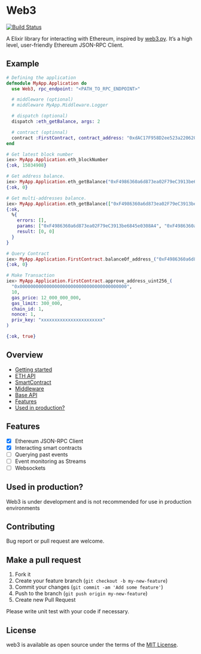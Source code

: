 # Web3

[![Build Status](https://app.travis-ci.com/zven21/web3.svg?branch=main)](https://app.travis-ci.com/zven21/web3)

A Elixir library for interacting with Ethereum, inspired by [web3.py](https://github.com/ethereum/web3.py). It’s a high level, user-friendly Ethereum JSON-RPC Client.

## Example

```elixir
# Defining the application
defmodule MyApp.Application do
  use Web3, rpc_endpoint: "<PATH_TO_RPC_ENDPOINT>"

  # middleware (optional)
  # middleware MyApp.Middleware.Logger

  # dispatch (optional)
  dispatch :eth_getBalance, args: 2

  # contract (optinnal)
  contract :FirstContract, contract_address: "0xdAC17F958D2ee523a2206206994597C13D831ec7", abi_path: "path_to_abi.json"
end

# Get latest block number
iex> MyApp.Application.eth_blockNumber
{:ok, 15034908}

# Get address balance.
iex> MyApp.Application.eth_getBalance("0xF4986360a6d873ea02F79eC3913be6845e0308A4", "latest")
{:ok, 0}

# Get multi-addresses balance.
iex> MyApp.Application.eth_getBalance(["0xF4986360a6d873ea02F79eC3913be6845e0308A4", "0xF4986360a6d873ea02F79eC3913be6845e0308A4"], "latest")
{:ok,
  %{
    errors: [],
    params: ["0xF4986360a6d873ea02F79eC3913be6845e0308A4", "0xF4986360a6d873ea02F79eC3913be6845e0308A4"],
    result: [0, 0]
  }
}

# Query Contract
iex> MyApp.Application.FirstContract.balanceOf_address_("0xF4986360a6d873ea02F79eC3913be6845e0308A4")
{:ok, 0}

# Make Transaction
iex> MyApp.Application.FirstContract.approve_address_uint256_(
  "0x0000000000000000000000000000000000000000", 
  10, 
  gas_price: 12_000_000_000, 
  gas_limit: 300_000, 
  chain_id: 1, 
  nonce: 1,
  priv_key: "xxxxxxxxxxxxxxxxxxxxxxx"
)

{:ok, true}
```

## **Overview**

- [Getting started](guides/Getting%20Started.md)
- [ETH API](guides/ETH%20API.md)
- [SmartContract](guides/SmartContract.md)
- [Middleware](guides/Middleware.md)
- [Base API](guides/Base%20API.md)
- [Features](#Features)
- [Used in production?](#used-in-production)

## **Features**

- [x] Ethereum JSON-RPC Client
- [x] Interacting smart contracts
- [ ] Querying past events
- [ ] Event monitoring as Streams
- [ ] Websockets

## **Used in production?**

Web3 is under development and is not recommended for use in production environments

## **Contributing**

Bug report or pull request are welcome.

## **Make a pull request**

1. Fork it
2. Create your feature branch (`git checkout -b my-new-feature`)
3. Commit your changes (`git commit -am 'Add some feature'`)
4. Push to the branch (`git push origin my-new-feature`)
5. Create new Pull Request

Please write unit test with your code if necessary.

## **License**

web3 is available as open source under the terms of the [MIT License](http://opensource.org/licenses/MIT).
